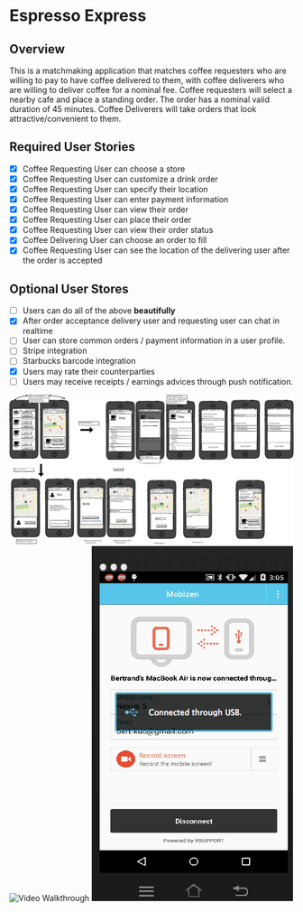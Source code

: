 # Espresso Express

## Overview

This is a matchmaking application that matches coffee requesters who are willing to pay to have coffee delivered to them, with coffee deliverers who are willing to deliver coffee for a nominal fee.
Coffee requesters will select a nearby cafe and place a standing order.  The order has a nominal valid duration of 45 minutes.  Coffee Deliverers will take orders that look attractive/convenient to them.

## Required User Stories

* [x] Coffee Requesting User can choose a store
* [x] Coffee Requesting User can customize a drink order
* [x] Coffee Requesting User can specify their location
* [x] Coffee Requesting User can enter payment information
* [x] Coffee Requesting User can view their order
* [x] Coffee Requesting User can place their order
* [x] Coffee Requesting User can view their order status
* [x] Coffee Delivering User can choose an order to fill
* [x] Coffee Requesting User can see the location of the delivering user after the order is accepted

## Optional User Stores

* [ ] Users can do all of the above  **beautifully**
* [x] After order acceptance delivery user and requesting user can chat in realtime
* [ ] User can store common orders / payment information in a user profile.
* [ ] Stripe integration
* [ ] Starbucks barcode integration
* [x] Users may rate their counterparties
* [ ] Users may receive receipts / earnings advices through push notification.

<img src='mockup.png' title='Mockup' width='' alt='Mockup' />
<img src='xpress.gif' title='1st Video Walkthrough' width='' alt='Video Walkthrough' />
<img src='xpress3.gif' title='1st Video Walkthrough' width='' alt='Video Walkthrough' />
